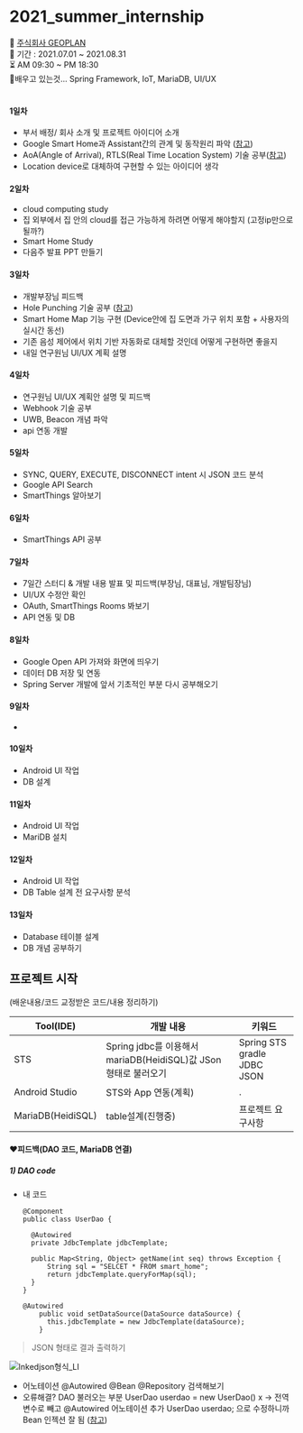 # 2021_summer_internship

:office: <a href='https://www.geoplan.kr/'>주식회사 GEOPLAN</a> <br>
:date: 기간 : 2021.07.01 ~ 2021.08.31 <br>
:hourglass_flowing_sand: AM 09:30 ~ PM 18:30 <br>
:pencil:배우고 있는것... Spring Framework, IoT, MariaDB, UI/UX  <br> <br>
#### 1일차
* 부서 배정/ 회사 소개 및 프로젝트 아이디어 소개
* Google Smart Home과 Assistant간의 관계 및 동작원리 파악 (<a href="https://medium.com/google-developers/jdanielmyers-smart-home-eac8f87fd56e">참고</a>)
* AoA(Angle of Arrival), RTLS(Real Time Location System) 기술 공부(<a href="https://searchmobilecomputing.techtarget.com/definition/real-time-location-system-RTLS#:~:text=A%20real%2Dtime%20location%20system%20(RTLS)%20is%20one%20of,manufacturing%20plant%20to%20a%20person.">참고</a>)
* Location device로 대체하여 구현할 수 있는 아이디어 생각
#### 2일차
* cloud computing study
* 집 외부에서 집 안의 cloud를 접근 가능하게 하려면 어떻게 해야할지 (고정ip만으로 될까?) 
* Smart Home Study
* 다음주 발표 PPT 만들기
#### 3일차
* 개발부장님 피드백
* Hole Punching 기술 공부 (<a href="https://m.blog.naver.com/PostView.naver?isHttpsRedirect=true&blogId=stallon72&logNo=10140690228">참고</a>)
* Smart Home Map 기능 구현 (Device안에 집 도면과 가구 위치 포함 + 사용자의 실시간 동선)
* 기존 음성 제어에서 위치 기반 자동화로 대체할 것인데 어떻게 구현하면 좋을지
* 내일 연구원님 UI/UX 계획 설명 
#### 4일차
* 연구원님 UI/UX 계획안 설명 및 피드백
* Webhook 기술 공부
* UWB, Beacon 개념 파악
* api 연동 개발 
#### 5일차
* SYNC, QUERY, EXECUTE, DISCONNECT intent 시 JSON 코드 분석
* Google API Search
* SmartThings 알아보기
#### 6일차
* SmartThings API 공부
#### 7일차
* 7일간 스터디 & 개발 내용 발표 및 피드백(부장님, 대표님, 개발팀장님)
* UI/UX 수정안 확인
* OAuth, SmartThings Rooms 봐보기
* API 연동 및 DB 
#### 8일차
* Google Open API 가져와 화면에 띄우기
* 데이터 DB 저장 및 연동
* Spring Server 개발에 앞서 기초적인 부분 다시 공부해오기
#### 9일차
*
#### 10일차
* Android UI 작업
* DB 설계
#### 11일차
* Android UI 작업
* MariDB 설치
#### 12일차
* Android UI 작업
* DB Table 설계 전 요구사항 분석
#### 13일차
* Database 테이블 설계
* DB 개념 공부하기

## 프로젝트 시작 

(배운내용/코드 교정받은 코드/내용 정리하기)

|Tool(IDE)|개발 내용|키워드|
|------|---|---|
|STS|Spring jdbc를 이용해서 mariaDB(HeidiSQL)값 JSon 형태로 불러오기|Spring STS gradle JDBC JSON|
|Android Studio|STS와 App 연동(계획)|.|
|MariaDB(HeidiSQL)|table설계(진행중)|프로젝트 요구사항|

#### ❤️피드백(DAO 코드, MariaDB 연결)

##### 1) DAO code

* 내 코드
  ```
  @Component
  public class UserDao {
	
	@Autowired
	private JdbcTemplate jdbcTemplate;
	
	public Map<String, Object> getName(int seq) throws Exception {
		String sql = "SELCET * FROM smart_home";
		return jdbcTemplate.queryForMap(sql);
	}
  }

  @Autowired
	  public void setDataSource(DataSource dataSource) {
	    this.jdbcTemplate = new JdbcTemplate(dataSource);
	  }
    ```
> JSON 형태로 결과 출력하기
  
 ![Inkedjson형식_LI](https://user-images.githubusercontent.com/52366841/127415006-4d83837b-5ce1-4aa1-bf13-72ef92993761.jpg)

  

* 어노테이션 @Autowired @Bean @Repository 검색해보기
* 오류해결?  DAO 불러오는 부분 UserDao userdao = new UserDao() x -> 전역변수로 빼고 @Autowired 어노테이션 추가 UserDao userdao; 으로 수정하니까 Bean 인젝션 잘 됨
  (<a href="https://namubada.net/98">참고</a>)

